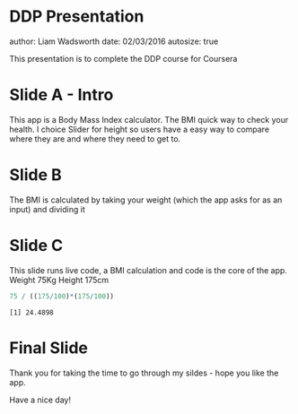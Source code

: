 DDP Presentation
========================================================
author: Liam Wadsworth
date: 02/03/2016
autosize: true

This presentation is to complete the DDP course for Coursera

Slide A - Intro
========================================================
This app is a Body Mass Index calculator. The BMI quick way to check your health. I choice Slider for height so users have a easy way to compare where they are and where they need to get to.


Slide B
========================================================

The BMI is calculated by taking your weight (which the app asks for as an input) and dividing it 

Slide C
========================================================

This slide runs live code, a BMI calculation and code is the core of the app.
Weight 75Kg
Height 175cm


```r
75 / ((175/100)*(175/100)) 
```

```
[1] 24.4898
```

Final Slide
========================================================

Thank you for taking the time to go through my sildes - hope you like the app.

Have a nice day!
